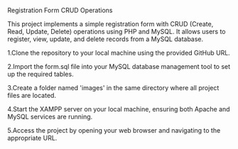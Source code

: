 Registration Form CRUD Operations

This project implements a simple registration form with CRUD (Create, Read, Update, Delete) operations using PHP and MySQL. It allows users to register, view, update, and delete records from a MySQL database.

1.Clone the repository to your local machine using the provided GitHub URL.

2.Import the form.sql file into your MySQL database management tool to set up the required tables.

3.Create a folder named 'images' in the same directory where all project files are located.

4.Start the XAMPP server on your local machine, ensuring both Apache and MySQL services are running.

5.Access the project by opening your web browser and navigating to the appropriate URL.
